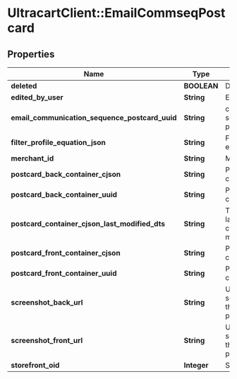 # UltracartClient::EmailCommseqPostcard

## Properties
Name | Type | Description | Notes
------------ | ------------- | ------------- | -------------
**deleted** | **BOOLEAN** | Deleted | [optional] 
**edited_by_user** | **String** | Edited by user | [optional] 
**email_communication_sequence_postcard_uuid** | **String** | communication sequence postcard uuid | [optional] 
**filter_profile_equation_json** | **String** | Filter profile equation json | [optional] 
**merchant_id** | **String** | Merchant ID | [optional] 
**postcard_back_container_cjson** | **String** | Postcard back container cjson | [optional] 
**postcard_back_container_uuid** | **String** | Postcard back container uuid | [optional] 
**postcard_container_cjson_last_modified_dts** | **String** | Timestamp the last time the container was modified. | [optional] 
**postcard_front_container_cjson** | **String** | Postcard front container cjson | [optional] 
**postcard_front_container_uuid** | **String** | Postcard front container uuid | [optional] 
**screenshot_back_url** | **String** | URL to screenshot of the back of the postcard | [optional] 
**screenshot_front_url** | **String** | URL to screenshot of the front of the postcard | [optional] 
**storefront_oid** | **Integer** | Storefront oid | [optional] 


